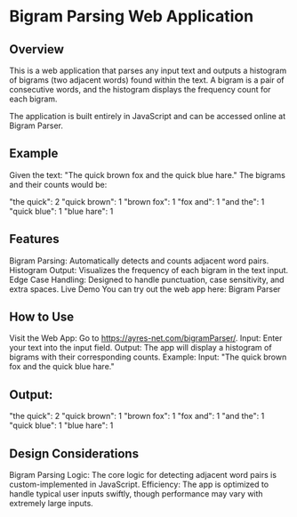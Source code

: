 # Bigram Parsing Web Application
## Overview
This is a web application that parses any input text and outputs a histogram of bigrams (two adjacent words) found within the text. A bigram is a pair of consecutive words, and the histogram displays the frequency count for each bigram.

The application is built entirely in JavaScript and can be accessed online at Bigram Parser.

## Example
Given the text:
"The quick brown fox and the quick blue hare."
The bigrams and their counts would be:

"the quick": 2
"quick brown": 1
"brown fox": 1
"fox and": 1
"and the": 1
"quick blue": 1
"blue hare": 1
## Features
Bigram Parsing: Automatically detects and counts adjacent word pairs.
Histogram Output: Visualizes the frequency of each bigram in the text input.
Edge Case Handling: Designed to handle punctuation, case sensitivity, and extra spaces.
Live Demo
You can try out the web app here: Bigram Parser

## How to Use
Visit the Web App: Go to https://ayres-net.com/bigramParser/.
Input:
Enter your text into the input field.
Output:
The app will display a histogram of bigrams with their corresponding counts.
Example:
Input: "The quick brown fox and the quick blue hare."

## Output:
"the quick": 2
"quick brown": 1
"brown fox": 1
"fox and": 1
"and the": 1
"quick blue": 1
"blue hare": 1
## Design Considerations
Bigram Parsing Logic: The core logic for detecting adjacent word pairs is custom-implemented in JavaScript.
Efficiency: The app is optimized to handle typical user inputs swiftly, though performance may vary with extremely large inputs.